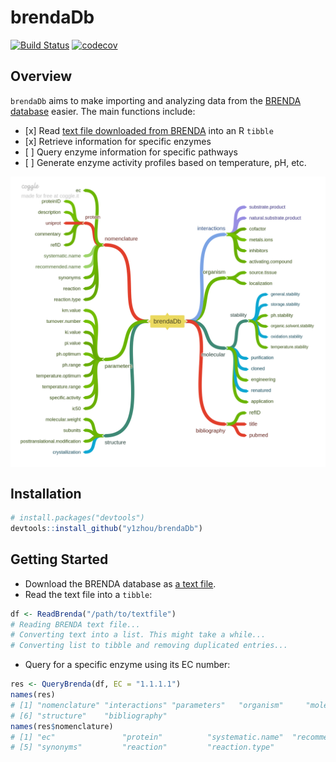 
brendaDb
========

<!-- Badges: start -->
[![Build Status](https://travis-ci.org/y1zhou/brendaDb.svg?branch=master)](https://travis-ci.org/y1zhou/brendaDb) [![codecov](https://codecov.io/gh/y1zhou/brendaDb/branch/master/graph/badge.svg)](https://codecov.io/gh/y1zhou/brendaDb) <!-- Badges: end -->

Overview
--------

`brendaDb` aims to make importing and analyzing data from the [BRENDA database](https://www.brenda-enzymes.org) easier. The main functions include:

-   \[x\] Read [text file downloaded from BRENDA](https://www.brenda-enzymes.org/download_brenda_without_registration.php) into an R `tibble`
-   \[x\] Retrieve information for specific enzymes
-   \[ \] Query enzyme information for specific pathways
-   \[ \] Generate enzyme activity profiles based on temperature, pH, etc.

<img src='man/figures/brendaDb.png' align="center" />

Installation
------------

``` r
# install.packages("devtools")
devtools::install_github("y1zhou/brendaDb")
```

Getting Started
---------------

-   Download the BRENDA database as [a text file](https://www.brenda-enzymes.org/download_brenda_without_registration.php).
-   Read the text file into a `tibble`:

``` r
df <- ReadBrenda("/path/to/textfile")
# Reading BRENDA text file...
# Converting text into a list. This might take a while...
# Converting list to tibble and removing duplicated entries...
```

-   Query for a specific enzyme using its EC number:

``` r
res <- QueryBrenda(df, EC = "1.1.1.1")
names(res)
# [1] "nomenclature" "interactions" "parameters"   "organism"     "molecular"   
# [6] "structure"    "bibliography"
names(res$nomenclature)
# [1] "ec"               "protein"          "systematic.name"  "recommended.name"
# [5] "synonyms"         "reaction"         "reaction.type"  
```
